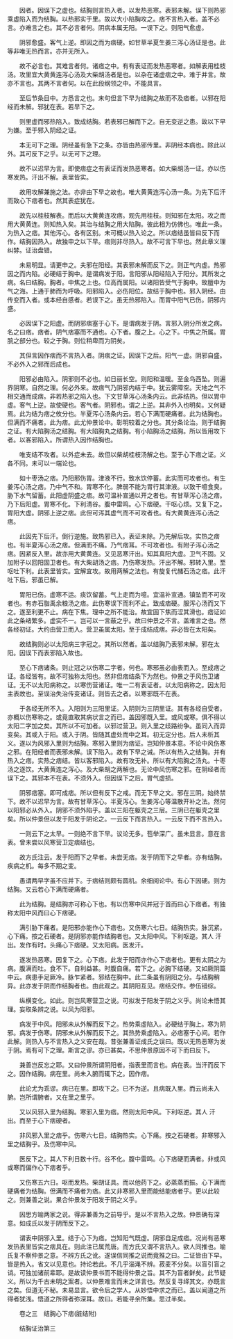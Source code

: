 <!-- { "loadSidebar": true } -->
　　因者。因误下之虚也。结胸则言热入者。以发热恶寒。表邪未解。误下则热邪乘虚陷入而为结胸。以热邪实于里。故以大小陷胸攻之。痞不言热入者。盖不必言。亦难言之也。其不必言者何。阴病本属无阳。一误下之。则阳气愈虚。

　　阴邪愈盛。客气上逆。即因之而为痞硬。如甘草半夏生姜三泻心汤证是也。此等非唯无热而言。亦并无所入。

　　故不必言也。其难言者何。诸痞之中。有有表证而发热恶寒者。如解表用桂枝汤。攻里宜大黄黄连泻心汤及大柴胡汤者是也。以杂在诸虚痞之中。难于并言。故亦不言也。其两不言者何。以在此段纲领之中。不能具言。

　　至后节条目中。方悉言之也。末句但言下早为结胸之故而不及痞者。以邪在阳经而未解。邪犹在表。若早下之。

　　则里虚而邪热陷入。致成结胸。若表邪已解而下之。自无变逆之患。故以下早为嫌。至于邪入阴经之证。

　　本无可下之理。阴经虽有急下之条。亦皆由热邪传里。非阴经本病也。除此以外。其可反下之乎。以无可下之理。

　　故不以迟早为言。即使痞症之有表证而发热恶寒者。如大柴胡汤一证。亦以伤寒发热。汗出不解。表里皆实。

　　故用攻解兼施之法。亦非由下早之故也。唯大黄黄连泻心汤一条。为先下后汗而致心下痞者也。然其表症犹在。

　　故先以桂枝解表。而后以大黄黄连攻痞。观先用桂枝。则知邪在太阳。攻之而用大黄黄连。则知热入矣。其治与结胸之用大陷胸。彼此相为仿佛也。唯此一条。为热入之痞。其他泻心。各有区别。未可概以热入论之。所以痞结虽皆曰反下而作。结胸因热入。故独申之以下早。痞则非尽热入。故不可言下早也。然此章义理纠棼。证治盘错。

　　未易明显。请更申之。夫邪在阳经。其表邪未解而反下之。则正气内虚。热邪因之而内陷。必硬结于胸中。是谓病发于阳。言阳邪从阳经陷入于阳分。其所发之病。名曰结胸。胸者。中焦之上也。位高而属阳。以诸阳皆受气于胸中。故膻中为气之海。上通于肺而为呼吸。阳邪陷入。必伤阳位。故结于胸中也。邪入阴经。由传变而入者。或本经自感者。若误下之。虽无热邪陷入。而胃中阳气已伤。阴邪内盛。

　　必因误下之阳虚。而阴邪痞塞于心下。是谓病发于阴。言邪入阴分所发之病。名之曰痞。痞者。阴气痞塞而不通也。心下者。腹之上。心之下。中焦之所属。胃脘之部分也。较之于胸。则位稍卑而为阴矣。

　　其但言因作痞而不言热入者。阴痞之证。因误下之后。阳气一虚。阴邪自盛。不必外入之邪而后成也。

　　阳邪必由陷入。阴邪则不必也。如日丽长空。则阳和温暖。至金乌西坠。则遍界阴寒。自然之理。何必外来。故痞气乃阴邪内结于中。犹云雾障空。天地之气不相交通而成痞。非若热邪之陷入也。下文甘草泻心汤条内云。此非结热。但以胃中虚。客气上逆。故使硬也。客气者。阴邪也。谓之上逆。其非外入也明矣。又何疑焉。此为结为痞之攸分也。半夏泻心汤条内云。若心下满而硬痛者。此为结胸也。但满而不痛者。此为痞。此尤仲景论中。彰明较着之分也。其分条论治。则于结胸之证。有大陷胸汤之结胸。有大陷胸丸之结胸。有小陷胸汤之结胸。所以皆用攻下者。以客邪陷入。所谓热入因作结胸也。

　　唯支结不攻者。以外症未去。故但以柴胡桂枝汤解之也。至于心下痞之证。义各不同。未可以一端论也。

　　如十枣汤之痞。乃阳邪伤胃。津液不行。致水饮停蓄。此实而可攻者也。有生姜泻心汤之痞。乃中气不和。胃寒不化。脾弱不能为胃行其津液。以致干噫食臭。胁下水气留蓄。此阳虚阴盛之痞。故可温补宣通以开之者也。有甘草泻心汤之痞。乃下后阳虚。胃寒不化。下利清谷。腹中雷鸣。心下痞硬。干呕心烦。又复下之。胃阳大虚。阴邪上逆之痞。此但可泻其虚气而不可攻者也。有大黄黄连泻心汤之痞。

　　此因先下后汗。倒行逆施。致热邪已入。表证未除。乃先解后攻。实热之痞也。有半夏泻心汤之痞。但满而不痛。乃气痞耳。不可攻者也。有附子泻心汤之痞。因紧反入里。故亦用大黄黄连。又见恶寒汗出。知其真阳大虚。卫气不固。又加附子以回阳固卫者也。有大柴胡汤之痞。乃伤寒发热。汗出不解。邪转入里。至呕吐下利。此表里皆实。宜解宜攻。故用两解之法也。有旋复代赭石汤之痞。此汗吐下后。邪虽已解。

　　胃阳已伤。虚寒不运。痰饮留蓄。气上走而为噫。宜温补宣通。镇坠而不可攻者也。有赤石脂禹余粮汤之痞。此伤寒误下而利不止。致成痞硬。服泻心汤而又下之。遂至利更不止。病在下焦。理中之所不能治。故宜固下焦而涩其滑也。痞证如此之条绪繁多。虚实不一。岂可以一言蔽之乎。故曰仲景之不言。盖难言之也。然各经初证。大约由营卫而入。营卫虽属太阳。至于成结成痞。非必皆在太阳矣。

　　故结胸则必以太阳病三字冠之。其所以然者。盖以结胸乃表邪未解。邪在太阳。因误下而表邪陷入故也。

　　至心下痞诸条。则止冠之以伤寒二字者。何也。寒邪虽必由表而入。至成痞之证。各经皆有。故不可独称太阳也。然非但痞结条下为然也。仲景之于风伤卫诸证。无不以太阳病称之。以寒伤营诸证。唯一二有表证者。以太阳病称之。因太阳主表故也。至误治失治传变诸证。则皆去之者。以寒邪既不在表。

　　于各经无所不入。入阳则为三阳里证。入阴则为三阴里证。其有各经自受者。亦概以伤寒称之。或竟直取其病状言之而已。盖因邪既入里。或风或寒。俱不得以太阳二字加之矣。其所以不可加者。以邪过营卫。则入里之歧路纷争。虽同入而异变矣。其或入于阳。或入于阴。皆随其虚处而中之耳。初无定分也。后人未析其义。遂以为风邪入里则为结胸。寒邪入里则为痞证。岂知仲景本意。不论中风伤寒之邪。在阳经者而表邪未解。误下陷入。故有下早之诫。所以有热入之结胸。并有热入之痞。实热之痞结。皆以客邪陷入。故有攻无补。所以有大陷胸之汤丸。十枣汤之逐饮。大黄黄连之泻心。及大柴胡之两解也。无论中风伤寒之邪。在阴经者而误下之。其邪本不在表。不须外入。但因误下之后。胃气虚损。

　　阴邪痞塞。即可成痞。所以但有反下之戒。而无下早之文。邪在三阴。始终禁下。故不以迟早为言。故有甘草泻心。半夏泻心。生姜泻心等温散开补之法。然何以阳邪必从外入。阴邪不须外陷乎。盖以三阳在躯壳之三层。三阴已在躯壳之里矣。所以仲景但以发于阳发于阴论之。一云反下而言热入。一云反下而不言热入。

　　一则云下之太早。一则绝不言下早。议论无多。苞举深广。虽未显言。意在言表。曾未尝以风寒营卫定痞结也。

　　故方氏注云。发于阳而下之早者。未尝无痞。发于阴而下之早者。亦有结胸。疾病之机。每多不期之变。

　　愚谓两早字虽不应并下。于痞结则颇有圆机。余细阅论中。有心下因硬。则为结胸。又云若心下满而硬痛者。

　　此为结胸。是结胸亦可称心下也。有以伤寒中风并冠于首而曰心下痞者。有独称太阳中风而曰心下痞硬。

　　满引胁下痛者。是阳邪亦能作心下痞也。又伤寒六七日。结胸热实。脉沉紧。心下痛。按之石硬者。是阴邪亦能作结胸者也。又太阳中风。下利呕逆。其人 汗出。发作有时。头痛心下痞硬。又太阳病。医发汗。

　　遂发热恶寒。因复下之。心下痞。此发于阳而亦作心下痞者也。更有太阴之为病。腹满而吐。食不下。自利益甚。时腹自痛。若下之。必胸下结硬。又如厥阴篇中云。病患手足厥冷。脉乍紧者。邪结在胸中。此二条虽有阴阳之分。与结胸稍异。此亦发于阴而作结胸者也。由此观之。其阴阳互见。痞结交作。参伍错综。

　　纵横变化。如此。则岂风寒营卫之说。可拟发于阳发于阴之义乎。尚论未悟其理。妄取条辨之说。以风为阳邪。

　　病发于中风。阳邪未从外解而反下之。热势乘虚陷入。必硬结于胸上。寒为阴邪。病发于伤寒。阴邪未从外解而反下之。其热势乘虚陷入。必痞塞于心间。若作此解。则热入与不言热入之义安在哉。昔张兼善证成氏之误曰。既以无热恶寒为发于阴。焉有可下之理。斯言之谬。亦已甚矣。不思仲景原因不可下而曰反下。

　　兼善岂反忘之耶。又曰仲景所谓阴阳者。指表里而言也。病在表。当汗而反下之。因作结胸。病在里。尚未入腑而辄下之。因作痞。

　　此论尤为乖谬。病已在里。即攻下之。已不为逆。且病既入里。而云尚未入腑。岂所谓腑者。又在里之里乎。

　　又以风邪入里为结胸。寒邪入里为痞。然则太阳中风。下利呕逆。其人 汗出。而至于心下痞硬者。

　　非风邪入里之痞乎。伤寒六七日。结胸热实。心下痛。按之石硬者。非寒邪入里之结胸乎。及伤寒中风。

　　医反下之。其人下利日数十行。谷不化。腹中雷鸣。心下痞硬而满者。非或风或寒而偏作心下痞者乎。

　　又伤寒五六日。呕而发热。柴胡证具。而以他药下之。必蒸蒸而振。心下满而硬痛者为结胸。但满而不痛者为痞。此又非寒邪入里而能结能痞者乎。更以此较之。则兼善之说。果合仲景发于阳发于阴之义乎。

　　因思方喻两家之说。得非兼善为之前导乎。是以不言热入之故。仲景确有深意。如成氏以发于阴而反下之。

　　谓表中阴邪入里。结于心下为痞。岂知阳气既虚。阴邪自足成痞。况尚有恶寒发热表里皆实之痞具在。则此注已属荒唐。而方氏又谓不言热入。欲人同推也。喻氏复不察仲景之意。不辨方氏之讹。遂误信同推之说而竟推之曰。二证皆由下早。皆是热入。省文以见意也。持论若此。不几乎淄渑不辨。菽麦不分矣。以盲引盲之诮。可独加诸前辈耶。是故读仲景书而不能得仲景之旨。其不为盲者鲜矣。此节疑义。所以为千古未明之案者。以仲景难言而未之详言也。然反复寻绎其文。亦既言之矣。但道无不秘。未易显言。欲令后之学人。从妙悟中求之而已。盖以闻道之所得者犹浅。悟道之所得者弥深耳。故曰。若能寻余所集。思过半矣。

　　卷之三　结胸心下痞(脏结附)

　　结胸证治第三

